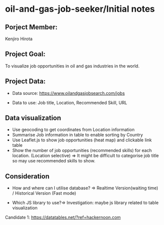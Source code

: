 # oil-and-gas-job-seeker/Initial notes

## Porject Member: 
Kenjiro Hirota


## Project Goal: 
To visualize job opportunities in oil and gas industries in the world.

## Project Data:
* Data source: https://www.oilandgasjobsearch.com/jobs 

* Data to use: Job title, Location, Recommended Skill, URL


## Data visualization
* Use geocoding to get coordinates from Location information
* Summarise Job information in table to enable sorting by Country
* Use Leaflet.js to show job opportunities (heat map) and clickable link table
* Show the number of job opportunities (recommended skills) for each location. (Location selective)
 => It might be difficult to categorise job title so may use recommended skills to show.


 ## Consideration
 * How and where can I utilise database? 
=> Realtime Version(waiting time) / Historical Version (Fast mode)

 * Which JS library to use?=> Investigation: maybe js library related to table visualization

Candidate 1:  https://datatables.net/?ref=hackernoon.com






